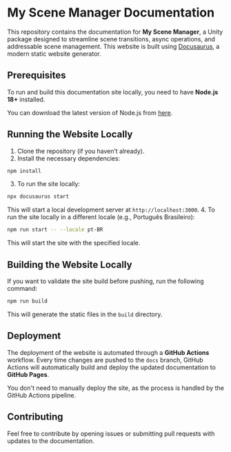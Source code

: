 # My Scene Manager Documentation

This repository contains the documentation for **My Scene Manager**, a Unity package designed to streamline scene transitions, async operations, and addressable scene management.
This website is built using [Docusaurus](https://docusaurus.io/), a modern static website generator.

## Prerequisites

To run and build this documentation site locally, you need to have **Node.js 18+** installed.

You can download the latest version of Node.js from [here](https://nodejs.org/en/download/).

## Running the Website Locally

1. Clone the repository (if you haven’t already).
2. Install the necessary dependencies:
  ```bash
  npm install
  ```
3. To run the site locally:
  ```bash
  npx docusaurus start
  ```
  This will start a local development server at `http://localhost:3000`.
4. To run the site locally in a different locale (e.g., Português Brasileiro):
  ```bash
  npm run start -- --locale pt-BR
  ```
  This will start the site with the specified locale.

## Building the Website Locally

If you want to validate the site build before pushing, run the following command:

```bash
npm run build
```

This will generate the static files in the `build` directory.

## Deployment

The deployment of the website is automated through a **GitHub Actions** workflow. Every time changes are pushed to the `docs` branch, GitHub Actions will automatically build and deploy the updated documentation to **GitHub Pages**.

You don't need to manually deploy the site, as the process is handled by the GitHub Actions pipeline.

## Contributing

Feel free to contribute by opening issues or submitting pull requests with updates to the documentation.